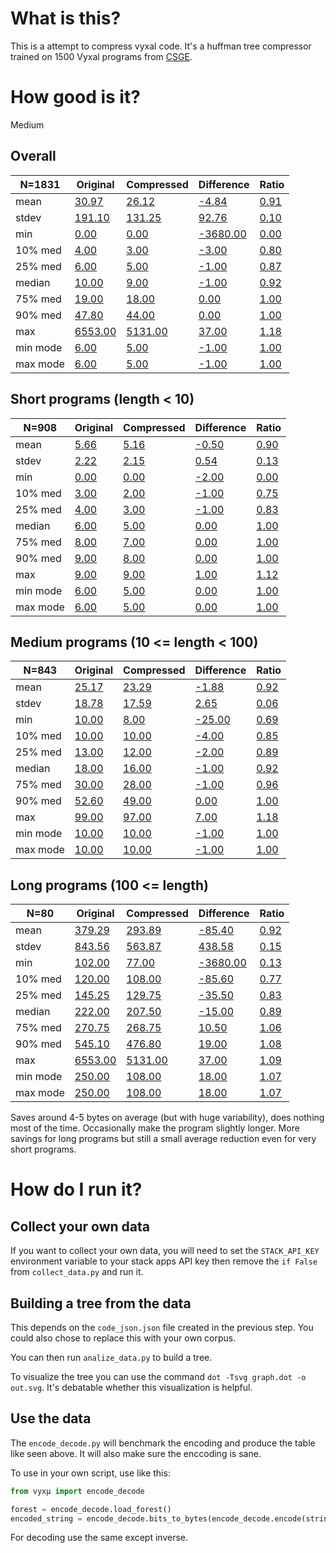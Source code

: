 # What is this?

This is a attempt to compress vyxal code. It's a huffman tree compressor trained on 1500 Vyxal programs from [CSGE](https://codegolf.stackexchange.com).

# How good is it?

Medium

<!-- INSERT AUTO GENERATED TABLE HERE -->

## Overall

| N=1831 | Original |  Compressed | Difference | Ratio |
| -- | -- | -- | -- | -- |
| mean | [30.97](https://codegolf.stackexchange.com/questions/253125) | [26.12](https://codegolf.stackexchange.com/questions/252105) | [-4.84](https://codegolf.stackexchange.com/questions/250567) | [0.91](https://codegolf.stackexchange.com/questions/229258) |
| stdev | [191.10](https://codegolf.stackexchange.com/questions/235708) | [131.25](https://codegolf.stackexchange.com/questions/235748) | [92.76](https://codegolf.stackexchange.com/questions/226832) | [0.10](https://codegolf.stackexchange.com/questions/235671) |
| min | [0.00](https://codegolf.stackexchange.com/questions/248661) | [0.00](https://codegolf.stackexchange.com/questions/248661) | [-3680.00](https://codegolf.stackexchange.com/questions/235671) | [0.00](https://codegolf.stackexchange.com/questions/248661) |
| 10% med | [4.00](https://codegolf.stackexchange.com/questions/253500) | [3.00](https://codegolf.stackexchange.com/questions/253389) | [-3.00](https://codegolf.stackexchange.com/questions/253239) | [0.80](https://codegolf.stackexchange.com/questions/253476) |
| 25% med | [6.00](https://codegolf.stackexchange.com/questions/253739) | [5.00](https://codegolf.stackexchange.com/questions/253720) | [-1.00](https://codegolf.stackexchange.com/questions/253794) | [0.87](https://codegolf.stackexchange.com/questions/251182) |
| median | [10.00](https://codegolf.stackexchange.com/questions/251056) | [9.00](https://codegolf.stackexchange.com/questions/253810) | [-1.00](https://codegolf.stackexchange.com/questions/253794) | [0.92](https://codegolf.stackexchange.com/questions/253719) |
| 75% med | [19.00](https://codegolf.stackexchange.com/questions/253068) | [18.00](https://codegolf.stackexchange.com/questions/253068) | [0.00](https://codegolf.stackexchange.com/questions/251056) | [1.00](https://codegolf.stackexchange.com/questions/251056) |
| 90% med | [47.80](https://codegolf.stackexchange.com/questions/248228) | [44.00](https://codegolf.stackexchange.com/questions/248228) | [0.00](https://codegolf.stackexchange.com/questions/251056) | [1.00](https://codegolf.stackexchange.com/questions/251056) |
| max | [6553.00](https://codegolf.stackexchange.com/questions/233768) | [5131.00](https://codegolf.stackexchange.com/questions/233768) | [37.00](https://codegolf.stackexchange.com/questions/226832) | [1.18](https://codegolf.stackexchange.com/questions/231315) |
| min mode | [6.00](https://codegolf.stackexchange.com/questions/253739) | [5.00](https://codegolf.stackexchange.com/questions/253720) | [-1.00](https://codegolf.stackexchange.com/questions/253794) | [1.00](https://codegolf.stackexchange.com/questions/251056) |
| max mode | [6.00](https://codegolf.stackexchange.com/questions/253739) | [5.00](https://codegolf.stackexchange.com/questions/253720) | [-1.00](https://codegolf.stackexchange.com/questions/253794) | [1.00](https://codegolf.stackexchange.com/questions/251056) |

## Short programs (length < 10)

| N=908 | Original |  Compressed | Difference | Ratio |
| -- | -- | -- | -- | -- |
| mean | [5.66](https://codegolf.stackexchange.com/questions/253830) | [5.16](https://codegolf.stackexchange.com/questions/253771) | [-0.50](https://codegolf.stackexchange.com/questions/251056) | [0.90](https://codegolf.stackexchange.com/questions/253739) |
| stdev | [2.22](https://codegolf.stackexchange.com/questions/253375) | [2.15](https://codegolf.stackexchange.com/questions/253395) | [0.54](https://codegolf.stackexchange.com/questions/250143) | [0.13](https://codegolf.stackexchange.com/questions/249642) |
| min | [0.00](https://codegolf.stackexchange.com/questions/249642) | [0.00](https://codegolf.stackexchange.com/questions/249642) | [-2.00](https://codegolf.stackexchange.com/questions/253490) | [0.00](https://codegolf.stackexchange.com/questions/249642) |
| 10% med | [3.00](https://codegolf.stackexchange.com/questions/253476) | [2.00](https://codegolf.stackexchange.com/questions/253395) | [-1.00](https://codegolf.stackexchange.com/questions/248543) | [0.75](https://codegolf.stackexchange.com/questions/253516) |
| 25% med | [4.00](https://codegolf.stackexchange.com/questions/253730) | [3.00](https://codegolf.stackexchange.com/questions/253516) | [-1.00](https://codegolf.stackexchange.com/questions/248543) | [0.83](https://codegolf.stackexchange.com/questions/253771) |
| median | [6.00](https://codegolf.stackexchange.com/questions/253830) | [5.00](https://codegolf.stackexchange.com/questions/253771) | [0.00](https://codegolf.stackexchange.com/questions/251056) | [1.00](https://codegolf.stackexchange.com/questions/251056) |
| 75% med | [8.00](https://codegolf.stackexchange.com/questions/248543) | [7.00](https://codegolf.stackexchange.com/questions/248543) | [0.00](https://codegolf.stackexchange.com/questions/251056) | [1.00](https://codegolf.stackexchange.com/questions/251056) |
| 90% med | [9.00](https://codegolf.stackexchange.com/questions/251056) | [8.00](https://codegolf.stackexchange.com/questions/253739) | [0.00](https://codegolf.stackexchange.com/questions/251056) | [1.00](https://codegolf.stackexchange.com/questions/251056) |
| max | [9.00](https://codegolf.stackexchange.com/questions/251056) | [9.00](https://codegolf.stackexchange.com/questions/251056) | [1.00](https://codegolf.stackexchange.com/questions/250143) | [1.12](https://codegolf.stackexchange.com/questions/250143) |
| min mode | [6.00](https://codegolf.stackexchange.com/questions/253830) | [5.00](https://codegolf.stackexchange.com/questions/253771) | [0.00](https://codegolf.stackexchange.com/questions/251056) | [1.00](https://codegolf.stackexchange.com/questions/251056) |
| max mode | [6.00](https://codegolf.stackexchange.com/questions/253830) | [5.00](https://codegolf.stackexchange.com/questions/253771) | [0.00](https://codegolf.stackexchange.com/questions/251056) | [1.00](https://codegolf.stackexchange.com/questions/251056) |

## Medium programs (10 <= length < 100)

| N=843 | Original |  Compressed | Difference | Ratio |
| -- | -- | -- | -- | -- |
| mean | [25.17](https://codegolf.stackexchange.com/questions/253131) | [23.29](https://codegolf.stackexchange.com/questions/253316) | [-1.88](https://codegolf.stackexchange.com/questions/253810) | [0.92](https://codegolf.stackexchange.com/questions/243926) |
| stdev | [18.78](https://codegolf.stackexchange.com/questions/253395) | [17.59](https://codegolf.stackexchange.com/questions/253395) | [2.65](https://codegolf.stackexchange.com/questions/251234) | [0.06](https://codegolf.stackexchange.com/questions/248682) |
| min | [10.00](https://codegolf.stackexchange.com/questions/251056) | [8.00](https://codegolf.stackexchange.com/questions/253313) | [-25.00](https://codegolf.stackexchange.com/questions/248682) | [0.69](https://codegolf.stackexchange.com/questions/248682) |
| 10% med | [10.00](https://codegolf.stackexchange.com/questions/251056) | [10.00](https://codegolf.stackexchange.com/questions/251056) | [-4.00](https://codegolf.stackexchange.com/questions/248543) | [0.85](https://codegolf.stackexchange.com/questions/253496) |
| 25% med | [13.00](https://codegolf.stackexchange.com/questions/253771) | [12.00](https://codegolf.stackexchange.com/questions/253830) | [-2.00](https://codegolf.stackexchange.com/questions/253810) | [0.89](https://codegolf.stackexchange.com/questions/253325) |
| median | [18.00](https://codegolf.stackexchange.com/questions/253158) | [16.00](https://codegolf.stackexchange.com/questions/253432) | [-1.00](https://codegolf.stackexchange.com/questions/253771) | [0.92](https://codegolf.stackexchange.com/questions/253771) |
| 75% med | [30.00](https://codegolf.stackexchange.com/questions/248435) | [28.00](https://codegolf.stackexchange.com/questions/253426) | [-1.00](https://codegolf.stackexchange.com/questions/253771) | [0.96](https://codegolf.stackexchange.com/questions/253316) |
| 90% med | [52.60](https://codegolf.stackexchange.com/questions/246510) | [49.00](https://codegolf.stackexchange.com/questions/252010) | [0.00](https://codegolf.stackexchange.com/questions/251056) | [1.00](https://codegolf.stackexchange.com/questions/251056) |
| max | [99.00](https://codegolf.stackexchange.com/questions/248999) | [97.00](https://codegolf.stackexchange.com/questions/248867) | [7.00](https://codegolf.stackexchange.com/questions/241593) | [1.18](https://codegolf.stackexchange.com/questions/247353) |
| min mode | [10.00](https://codegolf.stackexchange.com/questions/251056) | [10.00](https://codegolf.stackexchange.com/questions/251056) | [-1.00](https://codegolf.stackexchange.com/questions/253771) | [1.00](https://codegolf.stackexchange.com/questions/251056) |
| max mode | [10.00](https://codegolf.stackexchange.com/questions/251056) | [10.00](https://codegolf.stackexchange.com/questions/251056) | [-1.00](https://codegolf.stackexchange.com/questions/253771) | [1.00](https://codegolf.stackexchange.com/questions/251056) |

## Long programs (100 <= length)

| N=80 | Original |  Compressed | Difference | Ratio |
| -- | -- | -- | -- | -- |
| mean | [379.29](https://codegolf.stackexchange.com/questions/253240) | [293.89](https://codegolf.stackexchange.com/questions/253191) | [-85.40](https://codegolf.stackexchange.com/questions/253189) | [0.92](https://codegolf.stackexchange.com/questions/253738) |
| stdev | [843.56](https://codegolf.stackexchange.com/questions/253537) | [563.87](https://codegolf.stackexchange.com/questions/253339) | [438.58](https://codegolf.stackexchange.com/questions/253244) | [0.15](https://codegolf.stackexchange.com/questions/253339) |
| min | [102.00](https://codegolf.stackexchange.com/questions/253154) | [77.00](https://codegolf.stackexchange.com/questions/253517) | [-3680.00](https://codegolf.stackexchange.com/questions/253339) | [0.13](https://codegolf.stackexchange.com/questions/253339) |
| 10% med | [120.00](https://codegolf.stackexchange.com/questions/253496) | [108.00](https://codegolf.stackexchange.com/questions/253738) | [-85.60](https://codegolf.stackexchange.com/questions/253189) | [0.77](https://codegolf.stackexchange.com/questions/248543) |
| 25% med | [145.25](https://codegolf.stackexchange.com/questions/253348) | [129.75](https://codegolf.stackexchange.com/questions/253255) | [-35.50](https://codegolf.stackexchange.com/questions/253719) | [0.83](https://codegolf.stackexchange.com/questions/253193) |
| median | [222.00](https://codegolf.stackexchange.com/questions/253420) | [207.50](https://codegolf.stackexchange.com/questions/253268) | [-15.00](https://codegolf.stackexchange.com/questions/253311) | [0.89](https://codegolf.stackexchange.com/questions/253516) |
| 75% med | [270.75](https://codegolf.stackexchange.com/questions/253719) | [268.75](https://codegolf.stackexchange.com/questions/253503) | [10.50](https://codegolf.stackexchange.com/questions/253394) | [1.06](https://codegolf.stackexchange.com/questions/253720) |
| 90% med | [545.10](https://codegolf.stackexchange.com/questions/253389) | [476.80](https://codegolf.stackexchange.com/questions/253244) | [19.00](https://codegolf.stackexchange.com/questions/253313) | [1.08](https://codegolf.stackexchange.com/questions/253420) |
| max | [6553.00](https://codegolf.stackexchange.com/questions/253336) | [5131.00](https://codegolf.stackexchange.com/questions/253336) | [37.00](https://codegolf.stackexchange.com/questions/253244) | [1.09](https://codegolf.stackexchange.com/questions/253430) |
| min mode | [250.00](https://codegolf.stackexchange.com/questions/253500) | [108.00](https://codegolf.stackexchange.com/questions/253738) | [18.00](https://codegolf.stackexchange.com/questions/253503) | [1.07](https://codegolf.stackexchange.com/questions/253503) |
| max mode | [250.00](https://codegolf.stackexchange.com/questions/253500) | [108.00](https://codegolf.stackexchange.com/questions/253738) | [18.00](https://codegolf.stackexchange.com/questions/253503) | [1.07](https://codegolf.stackexchange.com/questions/253500) |
<!-- END AUTOGENERATED TABLE -->

Saves around 4-5 bytes on average (but with huge variability), does nothing most of the time. Occasionally make the program slightly longer. More savings for long programs but still a small average reduction even for very short programs.

# How do I run it?

## Collect your own data

If you want to collect your own data, you will need to set the `STACK_API_KEY` environment variable to your stack apps API key then remove the `if False` from `collect_data.py` and run it.

## Building a tree from the data

This depends on the `code_json.json` file created in the previous step. You could also chose to replace this with your own corpus.

You can then run `analize_data.py` to build a tree.

To visualize the tree you can use the command `dot -Tsvg graph.dot -o out.svg`. It's debatable whether this visualization is helpful.

## Use the data

The `encode_decode.py` will benchmark the encoding and produce the table like seen above. It will also make sure the enccoding is sane.

To use in your own script, use like this:

```py
from vyxμ import encode_decode

forest = encode_decode.load_forest()
encoded_string = encode_decode.bits_to_bytes(encode_decode.encode(string, forest))
```

For decoding use the same except inverse.